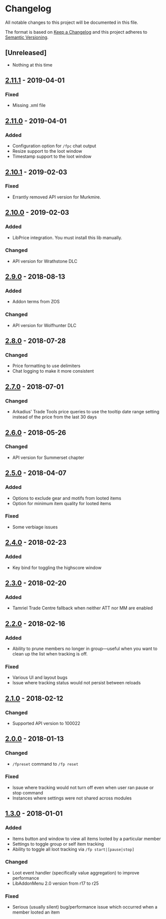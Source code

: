 # Changelog
All notable changes to this project will be documented in this file.

The format is based on [Keep a Changelog](http://keepachangelog.com/en/1.0.0/)
and this project adheres to [Semantic Versioning](http://semver.org/spec/v2.0.0.html).

## [Unreleased]
- Nothing at this time

## [2.11.1] - 2019-04-01
### Fixed
- Missing .xml file

## [2.11.0] - 2019-04-01
### Added
- Configuration option for `/fpc` chat output
- Resize support to the loot window
- Timestamp support to the loot window

## [2.10.1] - 2019-02-03
### Fixed
- Errantly removed API version for Murkmire.

## [2.10.0] - 2019-02-03
### Added
- LibPrice integration. You must install this lib manually.
### Changed
- API version for Wrathstone DLC

## [2.9.0] - 2018-08-13
### Added
- Addon terms from ZOS
### Changed
- API version for Wolfhunter DLC

## [2.8.0] - 2018-07-28
### Changed
- Price formatting to use delimiters
- Chat logging to make it more consistent

## [2.7.0] - 2018-07-01
### Changed
- Arkadius' Trade Tools price queries to use the tooltip date range setting instead of the price from the last 30 days

## [2.6.0] - 2018-05-26
### Changed
- API version for Summerset chapter

## [2.5.0] - 2018-04-07
### Added
- Options to exclude gear and motifs from looted items
- Option for minimum item quality for looted items
### Fixed
- Some verbiage issues

## [2.4.0] - 2018-02-23
### Added
- Key bind for toggling the highscore window

## [2.3.0] - 2018-02-20
### Added
- Tamriel Trade Centre fallback when neither ATT nor MM are enabled

## [2.2.0] - 2018-02-16
### Added
- Ability to prune members no longer in group—useful when you want to clean up the list when tracking is off.
### Fixed
- Various UI and layout bugs
- Issue where tracking status would not persist between reloads

## [2.1.0] - 2018-02-12
### Changed
- Supported API version to 100022

## [2.0.0] - 2018-01-13
### Changed
- `/fpreset` command to `/fp reset`
### Fixed
- Issue where tracking would not turn off even when user ran pause or stop command
- Instances where settings were not shared across modules

## [1.3.0] - 2018-01-01
### Added
- Items button and window to view all items looted by a particular member
- Settings to toggle group or self item tracking
- Ability to toggle all loot tracking via `/fp start|[pause|stop]`

### Changed
- Loot event handler (specifically value aggregation) to improve performance
- LibAddonMenu 2.0 version from r17 to r25

### Fixed
- Serious (usually silent) bug/performance issue which occurred when a member looted an item

[2.11.1]: https://github.com/timothymclane/farming-party/compare/release%2Fv2.11.0...release%2Fv2.11.1
[2.11.0]: https://github.com/timothymclane/farming-party/compare/release%2Fv2.10.1...release%2Fv2.11.0
[2.10.1]: https://github.com/timothymclane/farming-party/compare/release%2Fv2.10.0...release%2Fv2.10.1
[2.10.0]: https://github.com/timothymclane/farming-party/compare/release%2Fv2.9.0...release%2Fv2.10.0
[2.9.0]: https://github.com/timothymclane/farming-party/compare/release%2Fv2.8.0...release%2Fv2.9.0
[2.8.0]: https://github.com/timothymclane/farming-party/compare/release%2Fv2.7.0...release%2Fv2.8.0
[2.7.0]: https://github.com/timothymclane/farming-party/compare/release%2Fv2.6.0...release%2Fv2.7.0
[2.6.0]: https://github.com/timothymclane/farming-party/compare/release%2Fv2.5.0...release%2Fv2.6.0
[2.5.0]: https://github.com/timothymclane/farming-party/compare/release%2Fv2.4.0...release%2Fv2.5.0
[2.4.0]: https://github.com/timothymclane/farming-party/compare/release%2Fv2.3.0...release%2Fv2.4.0
[2.3.0]: https://github.com/timothymclane/farming-party/compare/release%2Fv2.2.0...release%2Fv2.3.0
[2.2.0]: https://github.com/timothymclane/farming-party/compare/release%2Fv2.1.0...release%2Fv2.2.0
[2.1.0]: https://github.com/timothymclane/farming-party/compare/release%2Fv2.0.0...release%2Fv2.1.0
[2.0.0]: https://github.com/timothymclane/farming-party/compare/release%2Fv1.3.0...release%2Fv2.0.0
[1.3.0]: https://github.com/timothymclane/farming-party/compare/release%2Fv1.2.1...release%2Fv1.3.0